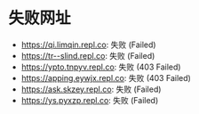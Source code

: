 # 失败网址
- https://qi.limqin.repl.co: 失败 (Failed)
- https://tr--slind.repl.co: 失败 (Failed)
- https://ypto.tnpyv.repl.co: 失败 (403
Failed)
- https://apping.eywjx.repl.co: 失败 (403
Failed)
- https://ask.skzey.repl.co: 失败 (Failed)
- https://ys.pyxzp.repl.co: 失败 (Failed)

